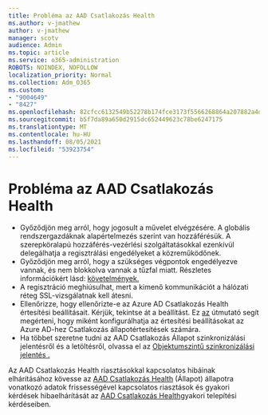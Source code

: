```yaml
---
title: Probléma az AAD Csatlakozás Health
ms.author: v-jmathew
author: v-jmathew
manager: scotv
audience: Admin
ms.topic: article
ms.service: o365-administration
ROBOTS: NOINDEX, NOFOLLOW
localization_priority: Normal
ms.collection: Adm_O365
ms.custom:
- "9004649"
- "8427"
ms.openlocfilehash: 82cfcc6132549b52278b174fce3173f5566268864a207882a4dd639cb8024ee3
ms.sourcegitcommit: b5f7da89a650d2915dc652449623c78be6247175
ms.translationtype: MT
ms.contentlocale: hu-HU
ms.lasthandoff: 08/05/2021
ms.locfileid: "53923754"
---
```

# <a name="problem-with-aad-connect-health"></a>Probléma az AAD Csatlakozás Health

- Győződjön meg arról, hogy jogosult a művelet elvégzésére. A globális rendszergazdáknak alapértelmezés szerint van hozzáférésük. A szerepköralapú hozzáférés-vezérlési szolgáltatásokkal ezenkívül delegálhatja a regisztrálási engedélyeket a közreműködőnek. [](https://docs.microsoft.com/azure/active-directory/connect-health/active-directory-aadconnect-health-operations)
- Győződjön meg arról, hogy a szükséges végpontok engedélyezve vannak, és nem blokkolva vannak a tűzfal miatt. Részletes információkért lásd: [követelmények.](https://docs.microsoft.com/azure/active-directory/hybrid/how-to-connect-health-agent-install)
- A regisztráció meghiúsulhat, mert a kimenő kommunikációt a hálózati réteg SSL-vizsgálatnak kell átesni.
- Ellenőrizze, hogy ellenőrizte-e az Azure AD Csatlakozás Health értesítési beállításait. Kérjük, tekintse át a beállítást. Ez [az](https://docs.microsoft.com/azure/active-directory/hybrid/how-to-connect-health-operations) útmutató segít megérteni, hogy miként konfigurálhatja az értesítési beállításokat az Azure AD-hez Csatlakozás állapotértesítések számára.
- Ha többet szeretne tudni az AAD Csatlakozás Állapot szinkronizálási jelentésről és a letöltésről, olvassa el az [Objektumszintű szinkronizálási jelentés .](https://docs.microsoft.com/azure/active-directory/hybrid/how-to-connect-health-sync)

Az AAD Csatlakozás Health riasztásokkal kapcsolatos hibáinak elhárításához kövesse az [AAD Csatlakozás Health](https://docs.microsoft.com/azure/active-directory/hybrid/how-to-connect-health-data-freshness) (Állapot) állapotra vonatkozó adatok frissességével kapcsolatos riasztások és gyakori kérdések hibaelhárítását az [AAD Csatlakozás Health](https://docs.microsoft.com/azure/active-directory/hybrid/reference-connect-health-faq)gyakori telepítési kérdéseiben.
